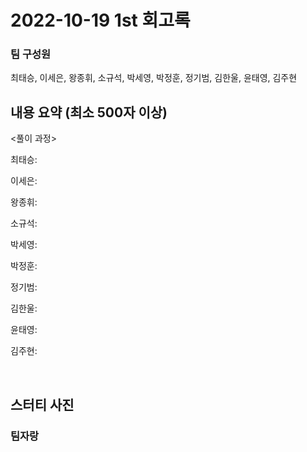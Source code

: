 # 2022-10-19 1st 회고록

### 팀 구성원
최태승, 이세은, 왕종휘, 소규석, 박세영, 박정훈, 정기범, 김한울, 윤태영, 김주현 <br>

## 내용 요약 (최소 500자 이상)

<풀이 과정>

최태승: 

이세은: 

왕종휘:

소규석:

박세영:

박정훈:

정기범:

김한울:

윤태영:

김주현:

<br>

## 스터티 사진



### 팀자랑


